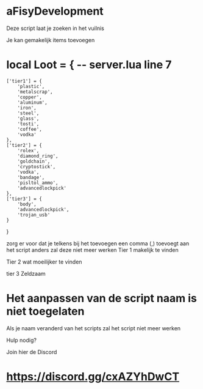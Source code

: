 # aFisyDevelopment

Deze script laat je zoeken in het vuilnis

Je kan gemakelijk items toevoegen 

# local Loot = { -- server.lua line 7
    ['tier1'] = {
        'plastic',
        'metalscrap',
        'copper',
        'aluminum',
        'iron',
        'steel',
        'glass',
        'tosti', 
        'coffee', 
        'vodka'
    },
    ['tier2'] = {
        'rolex',
        'diamond_ring',
        'goldchain',
        'cryptostick',
        'vodka',
        'bandage',
        'pisltol_ammo',
        'advancedlockpick'
    },
    ['tier3'] = {
        'body',
        'advancedlockpick',
        'trojan_usb'
    }
}

zorg er voor dat je telkens bij het toevoegen een comma (,) toevoegt aan het script anders zal deze niet meer werken
Tier 1 makelijk te vinden

Tier 2 wat moeilijker te vinden


tier 3 Zeldzaam

# Het aanpassen van de script naam is niet toegelaten 

Als je naam veranderd van het scripts zal het script niet meer werken

Hulp nodig?

Join hier de Discord 
# https://discord.gg/cxAZYhDwCT